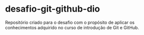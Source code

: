# desafio-git-github-dio
Repositório criado para o desafio com o propósito de aplicar os conhecimentos adquirido no curso de introdução de Git e GitHub.
